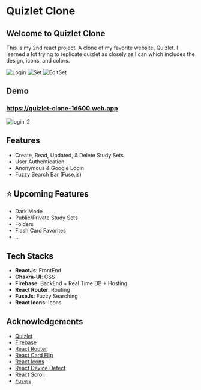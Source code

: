 # Quizlet Clone


## Welcome to Quizlet Clone

This is my 2nd react project. A clone of my favorite website, Quizlet. I learned a lot trying to replicate quizlet as closely as I can which includes the design, icons, and colors.

![Login](https://user-images.githubusercontent.com/60073154/134279731-b22ac5af-2a2c-478e-b7d7-ec5e1dad00b7.png)
![Set](https://user-images.githubusercontent.com/60073154/133512176-0c35c69d-5377-4163-9cbe-9f0f1791d644.png)
![EditSet](https://user-images.githubusercontent.com/60073154/133512336-debcdabf-c8f7-4620-9f31-53d3fe1da275.png)

## Demo 

### https://quizlet-clone-1d600.web.app

![login_2](https://user-images.githubusercontent.com/60073154/134279841-2b6729b7-c57b-4f00-9dcb-cea7e7d6ec2e.png)

## Features

* Create, Read, Updated, & Delete Study Sets
* User Authentication
* Anonymous & Google Login
* Fuzzy Search Bar (Fuse.js)

## ⭐ Upcoming Features 
* Dark Mode
* Public/Private Study Sets
* Folders
* Flash Card Favorites
* ...

## Tech Stacks
* **ReactJs**: FrontEnd
* **Chakra-UI**: CSS
* **Firebase**: BackEnd + Real Time DB + Hosting
* **React Router**: Routing
* **FuseJs**: Fuzzy Searching
* **React Icons**: Icons

## Acknowledgements
* [Quizlet](https://quizlet.com/)
* [Firebase](https://firebase.google.com/)
* [React Router](https://reactrouter.com/)
* [React Card Flip](https://www.npmjs.com/package/react-card-flip)
* [React Icons](https://react-icons.github.io/react-icons/)
* [React Device Detect](https://www.npmjs.com/package/react-device-detect)
* [React Scroll](https://www.npmjs.com/package/react-scroll)
* [Fusejs](https://fusejs.io/)



